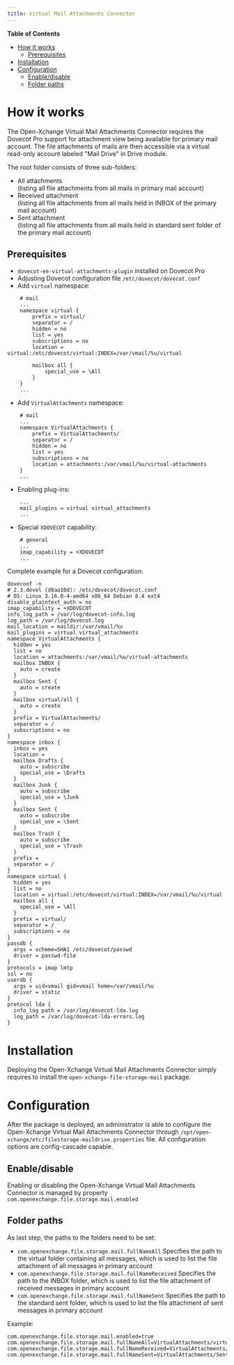 ```yaml
---
title: Virtual Mail Attachments Connector
---
```


<!-- START doctoc generated TOC please keep comment here to allow auto update -->
<!-- DON'T EDIT THIS SECTION, INSTEAD RE-RUN doctoc TO UPDATE -->
**Table of Contents**

- [How it works](#how-it-works)
  - [Prerequisites](#prerequisites)
- [Installation](#installation)
- [Configuration](#configuration)
  - [Enable/disable](#enable-disable)
  - [Folder paths](#folder-paths)

<!-- END doctoc generated TOC please keep comment here to allow auto update -->

# How it works

The Open-Xchange Virtual Mail Attachments Connector requires the Dovecot Pro support for attachment view being available for primary mail account. The file attachments of mails are then accessible via a virtual read-only account labeled "Mail Drive" in Drive module.

The root folder consists of three sub-folders:

 - All attachments<br>
(listing all file attachments from all mails in primary mail account)
 - Received attachment<br>
(listing all file attachments from all mails held in INBOX of the primary mail account)
 - Sent attachment<br>
(listing all file attachments from all mails held in standard sent folder of the primary mail account)

## Prerequisites

 - ``dovecot-ee-virtual-attachments-plugin`` installed on Dovecot Pro
 - Adjusting Dovecot configuration file ``/etc/dovecot/dovecot.conf``
  - Add ``virtual`` namespace:
 
 ```
     # mail
     ...
     namespace virtual {
         prefix = virtual/
         separator = /
         hidden = no
         list = yes
         subscriptions = no
         location = virtual:/etc/dovecot/virtual:INDEX=/var/vmail/%u/virtual
     
         mailbox all {
             special_use = \All
         }
     }
     ...
 ```
 
  - Add ``VirtualAttachments`` namespace:
 
 ```
     # mail
     ...
     namespace VirtualAttachments {
         prefix = VirtualAttachments/
         separator = /
         hidden = no
         list = yes
         subscriptions = no
         location = attachments:/var/vmail/%u/virtual-attachments
     }
     ...
 ```
 
  - Enabling plug-ins:
 
 ```
     ...
     mail_plugins = virtual virtual_attachments
     ...
 ```
 
  - Special ``XDOVECOT`` capability:

 ```
     # general
     ...
     imap_capability = +XDOVECOT
     ... 
 ```

Complete example for a Dovecot configuration:

```
doveconf -n
# 2.3.devel (d8aa10d): /etc/dovecot/dovecot.conf
# OS: Linux 3.16.0-4-amd64 x86_64 Debian 8.4 ext4
disable_plaintext_auth = no
imap_capability = +XDOVECOT
info_log_path = /var/log/dovecot-info.log
log_path = /var/log/dovecot.log
mail_location = maildir:/var/vmail/%u
mail_plugins = virtual virtual_attachments
namespace VirtualAttachments {
  hidden = yes
  list = no
  location = attachments:/var/vmail/%u/virtual-attachments
  mailbox INBOX {
    auto = create
  }
  mailbox Sent {
    auto = create
  }
  mailbox virtual/all {
    auto = create
  }
  prefix = VirtualAttachments/
  separator = /
  subscriptions = no
}
namespace inbox {
  inbox = yes
  location =
  mailbox Drafts {
    auto = subscribe
    special_use = \Drafts
  }
  mailbox Junk {
    auto = subscribe
    special_use = \Junk
  }
  mailbox Sent {
    auto = subscribe
    special_use = \Sent
  }
  mailbox Trash {
    auto = subscribe
    special_use = \Trash
  }
  prefix =
  separator = /
}
namespace virtual {
  hidden = yes
  list = no
  location = virtual:/etc/dovecot/virtual:INDEX=/var/vmail/%u/virtual
  mailbox all {
    special_use = \All
  }
  prefix = virtual/
  separator = /
  subscriptions = no
}
passdb {
  args = scheme=SHA1 /etc/dovecot/passwd
  driver = passwd-file
}
protocols = imap lmtp
ssl = no
userdb {
  args = uid=vmail gid=vmail home=/var/vmail/%u
  driver = static
}
protocol lda {
  info_log_path = /var/log/dovecot-lda.log
  log_path = /var/log/dovecot-lda-errors.log
}
```

# Installation
Deploying the Open-Xchange Virtual Mail Attachments Connector simply requires to install the `open-xchange-file-storage-mail` package.

# Configuration
After the package is deployed, an administrator is able to configure the Open-Xchange Virtual Mail Attachments Connector through `/opt/open-xchange/etc/filestorage-maildrive.properties` file. All configuration options are config-cascade capable.

## Enable/disable
Enabling or disabling the Open-Xchange Virtual Mail Attachments Connector is managed by property ``com.openexchange.file.storage.mail.enabled``

## Folder paths
As last step, the paths to the folders need to be set:

 - ``com.openexchange.file.storage.mail.fullNameAll`` Specifies the path to the virtual folder containing all messages, which is used to list the file attachment of all messages in primary account
 - ``com.openexchange.file.storage.mail.fullNameReceived`` Specifies the path to the INBOX folder, which is used to list the file attachment of received messages in primary account
 - ``com.openexchange.file.storage.mail.fullNameSent`` Specifies the path to the standard sent folder, which is used to list the file attachment of sent messages in primary account

Example:

```
com.openexchange.file.storage.mail.enabled=true
com.openexchange.file.storage.mail.fullNameAll=VirtualAttachments/virtual/All
com.openexchange.file.storage.mail.fullNameReceived=VirtualAttachments/INBOX
com.openexchange.file.storage.mail.fullNameSent=VirtualAttachments/Sent
```
